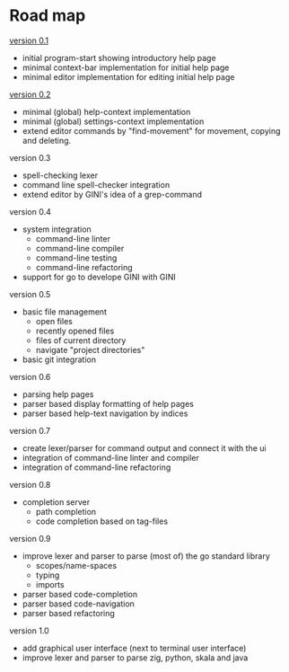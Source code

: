 # Road map

[version 0.1](rm01.md)
- initial program-start showing introductory help page
- minimal context-bar implementation for initial help page
- minimal editor implementation for editing initial help page


[version 0.2](rm02.md)
- minimal (global) help-context implementation
- minimal (global) settings-context implementation
- extend editor commands by "find-movement" for movement, copying and
  deleting.

version 0.3
- spell-checking lexer
- command line spell-checker integration
- extend editor by GINI's idea of a grep-command

version 0.4
- system integration
  * command-line linter
  * command-line compiler
  * command-line testing
  * command-line refactoring
- support for go to develope GINI with GINI

version 0.5
- basic file management
  * open files
  * recently opened files
  * files of current directory
  * navigate "project directories"
- basic git integration

version 0.6
- parsing help pages
- parser based display formatting of help pages
- parser based help-text navigation by indices

version 0.7
- create lexer/parser for command output and connect it with the ui
- integration of command-line linter and compiler
- integration of command-line refactoring

version 0.8
- completion server
  * path completion
  * code completion based on tag-files

version 0.9
- improve lexer and parser to parse (most of) the go standard library
  * scopes/name-spaces
  * typing
  * imports
- parser based code-completion
- parser based code-navigation
- parser based refactoring

version 1.0
- add graphical user interface (next to terminal user interface)
- improve lexer and parser to parse zig, python, skala and java

